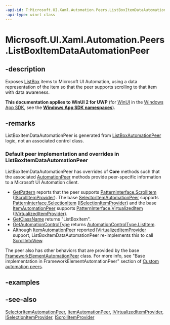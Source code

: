 ```yaml
---
-api-id: T:Microsoft.UI.Xaml.Automation.Peers.ListBoxItemDataAutomationPeer
-api-type: winrt class
---
```


<!-- Class syntax.
public class ListBoxItemDataAutomationPeer : Windows.UI.Xaml.Automation.Peers.SelectorItemAutomationPeer, Windows.UI.Xaml.Automation.Peers.IListBoxItemDataAutomationPeer, Windows.UI.Xaml.Automation.Provider.IScrollItemProvider
-->

# Microsoft.UI.Xaml.Automation.Peers.ListBoxItemDataAutomationPeer

## -description
Exposes [ListBox](../microsoft.ui.xaml.controls/listbox.md) items to Microsoft UI Automation, using a data representation of the item so that the peer supports scrolling to that item with data awareness.

**This documentation applies to WinUI 2 for UWP** (for [WinUI](/windows/apps/winui/winui3/) in the [Windows App SDK](/windows/apps/windows-app-sdk/), see the **[Windows App SDK namespaces](/windows/windows-app-sdk/api/winrt/)**).

## -remarks
 ListBoxItemDataAutomationPeer is generated from [ListBoxAutomationPeer](listboxautomationpeer.md) logic, not an associated control class.

### Default peer implementation and overrides in **ListBoxItemDataAutomationPeer**

ListBoxItemDataAutomationPeer has overrides of **Core** methods such that the associated [AutomationPeer](automationpeer.md) methods provide peer-specific information to a Microsoft UI Automation client.

+ [GetPattern](automationpeer_getpattern_1700082720.md) reports that the peer supports [PatternInterface.ScrollItem](patterninterface.md) ([IScrollItemProvider](../microsoft.ui.xaml.automation.provider/iscrollitemprovider.md)). The base [SelectorItemAutomationPeer](selectoritemautomationpeer.md) supports [PatternInterface.SelectionItem](patterninterface.md) ([ISelectionItemProvider](../microsoft.ui.xaml.automation.provider/iselectionitemprovider.md)) and the base [ItemAutomationPeer](itemautomationpeer.md) supports [PatternInterface.VirtualizedItem](patterninterface.md) ([IVirtualizedItemProvider](../microsoft.ui.xaml.automation.provider/ivirtualizeditemprovider.md)).
+ [GetClassName](automationpeer_getclassname_614238974.md) returns "ListBoxItem".
+ [GetAutomationControlType](automationpeer_getautomationcontroltype_1156384152.md) returns [AutomationControlType.ListItem](automationcontroltype.md).
+ Although [ItemAutomationPeer](itemautomationpeer.md) reported [IVirtualizedItemProvider](../microsoft.ui.xaml.automation.provider/ivirtualizeditemprovider.md) support, ListBoxItemDataAutomationPeer re-implements this to call [ScrollIntoView](listboxitemdataautomationpeer_scrollintoview_1265805467.md).

The peer also has other behaviors that are provided by the base [FrameworkElementAutomationPeer](frameworkelementautomationpeer.md) class. For more info, see "Base implementation in FrameworkElementAutomationPeer" section of [Custom automation peers](/windows/uwp/accessibility/custom-automation-peers).

## -examples

## -see-also
[SelectorItemAutomationPeer](selectoritemautomationpeer.md), [ItemAutomationPeer](itemautomationpeer.md), [IVirtualizedItemProvider](../microsoft.ui.xaml.automation.provider/ivirtualizeditemprovider.md), [ISelectionItemProvider](../microsoft.ui.xaml.automation.provider/iselectionitemprovider.md), [IScrollItemProvider](../microsoft.ui.xaml.automation.provider/iscrollitemprovider.md)
